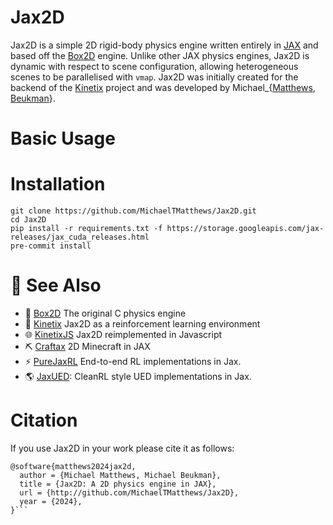 # Jax2D
Jax2D is a simple 2D rigid-body physics engine written entirely in [JAX](https://github.com/google/jax) and based off the [Box2D](https://github.com/erincatto/box2d) engine.
Unlike other JAX physics engines, Jax2D is dynamic with respect to scene configuration, allowing heterogeneous scenes to be parallelised with `vmap`.
Jax2D was initially created for the backend of the [Kinetix](https://github.com/FLAIROx/Kinetix) project and was developed by Michael_{[Matthews](https://github.com/MichaelTMatthews), [Beukman](https://github.com/Michael-Beukman)}.

# Basic Usage


# Installation
```commandline
git clone https://github.com/MichaelTMatthews/Jax2D.git
cd Jax2D
pip install -r requirements.txt -f https://storage.googleapis.com/jax-releases/jax_cuda_releases.html
pre-commit install
```

# 🔎 See Also
- 🍎 [Box2D](https://github.com/erincatto/box2d) The original C physics engine
- 🤖 [Kinetix](https://github.com/FLAIROx/Kinetix) Jax2D as a reinforcement learning environment
- 🌐 [KinetixJS](https://github.com/Michael-Beukman/KinetixJS) Jax2D reimplemented in Javascript
- ⛏️ [Craftax](https://github.com/MichaelTMatthews/Craftax) 2D Minecraft in JAX
- ⚡ [PureJaxRL](https://github.com/luchris429/purejaxrl) End-to-end RL implementations in Jax.
- 🌎 [JaxUED](https://github.com/DramaCow/jaxued): CleanRL style UED implementations in Jax.


# Citation
If you use Jax2D in your work please cite it as follows:
```
@software{matthews2024jax2d,
  author = {Michael Matthews, Michael Beukman},
  title = {Jax2D: A 2D physics engine in JAX},
  url = {http://github.com/MichaelTMatthews/Jax2D},
  year = {2024},
}```